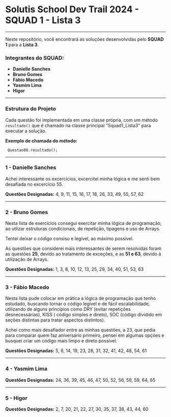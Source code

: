 # Solutis School Dev Trail 2024 - SQUAD 1 - Lista 3

---

Neste repositório, você encontrará as soluções desenvolvidas pelo **SQUAD 1** para a **Lista 3**.

### Integrantes do SQUAD:

- **Danielle Sanches**
- **Bruno Gomes**
- **Fábio Macedo**
- **Yasmim Lima**
- **Higor**

---

### Estrutura do Projeto

Cada questão foi implementada em uma classe própria, com um método `resultado()` que é chamado na classe principal "Squad1_Lista3" para executar a solução.

**Exemplo de chamada do método:**

<code>  Questao00.resultado(); </code>

---

### 1 - Danielle Sanches

Achei interessante os excercícios, excercitei minha lógica e me senti bem desafiada no excercício 55.

**Questões Designadas:** 4, 9, 11, 15, 16, 17, 18, 26, 33, 49, 55, 57, 62

---

### 2 - Bruno Gomes

Nesta lista de exercícios consegui exercitar minha lógica de programação, ao utlizar estruturas condicionais, 
de repetição, tipagens e uso de Arrays.

Tentei deixar o código consiso e legível, ao máximo possível.

As questões que considerei mais interessantes de serem resolvidas foram as questões
**25**, devido ao tratamento de exceções, e as **51 e 63**, devido à utilização de Arrays.

**Questões Designadas:** 1, 3, 8, 10, 12, 13, 25, 29, 34, 40, 51, 53, 63

---

### 3 - Fábio Macedo

Nesta lista pude colocar em prática a lógica de programação que tenho estudado, buscando tornar o código legível e de fácil escalabilidade, utilizando de alguns princípios como DRY (evitar repetições desnecessárias), KISS ( código simples e direto), SOC (código dividido em seções distintas para tratar aspectos distintos). 

Achei como mais desafiador entre as minhas questões, a 23, que pedia para comparar quem faz aniversário primeiro, pensei em algumas opções e busquei criar um código mais limpo e direto possível.

**Questões Designadas:** 5, 6, 14, 19, 23, 28, 31, 32, 41, 42, 48, 54, 61

---

### 4 - Yasmim Lima

**Questões Designadas:** 24, 36, 39, 45, 46, 47, 50, 52, 56, 58, 59, 64, 65

---

### 5 - Higor

**Questões Designadas:** 2, 7, 20, 21, 22, 27, 30, 35, 37, 38, 43, 44, 60
